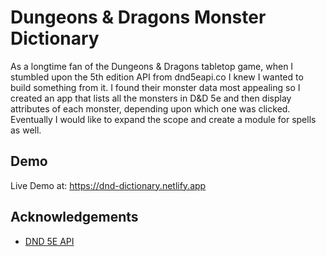 # Dungeons & Dragons Monster Dictionary
As a longtime fan of the Dungeons & Dragons tabletop game, when I stumbled upon the 5th edition API from dnd5eapi.co I knew I wanted to build something from it. I found their monster data most appealing so I created an app that lists all the monsters in D&D 5e and then display attributes of each monster, depending upon which one was clicked. Eventually I would like to expand the scope and create a module for spells as well.


## Demo
Live Demo at:
https://dnd-dictionary.netlify.app
## Acknowledgements
 - [DND 5E API](https://www.dnd5eapi.co/)



